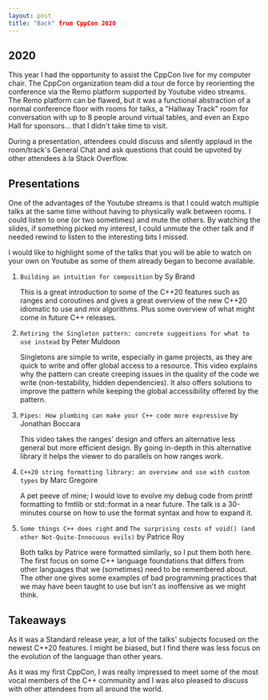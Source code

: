 ```yaml
---
layout: post
title: "Back" from CppCon 2020
---
```


## 2020

This year I had the opportunity to assist the CppCon live for my computer chair. The CppCon organization team did a tour de force by reorienting the conference via the Remo platform supported by Youtube video streams. The Remo platform can be flawed, but it was a functional abstraction of a normal conference floor with rooms for talks, a "Hallway Track" room for conversation with up to 8 people around virtual tables, and even an Expo Hall for sponsors... that I didn't take time to visit.

During a presentation, attendees could discuss and silently applaud in the room/track's General Chat and ask questions that could be upvoted by other attendees à la Stack Overflow.

## Presentations

One of the advantages of the Youtube streams is that I could watch multiple talks at the same time without having to physically walk between rooms. I could listen to one (or two sometimes) and mute the others. By watching the slides, if something picked my interest, I could unmute the other talk and if needed rewind to listen to the interesting bits I missed.

I would like to highlight some of the talks that you will be able to watch on your own on Youtube as some of them already began to become available.

1. `Building an intuition for composition` by Sy Brand

    This is a great introduction to some of the C++20 features such as ranges and coroutines and gives a great overview of the new C++20 idiomatic to use and _mix_ algorithms.
    Plus some overview of what might come in future C++ releases.

2. `Retiring the Singleton pattern: concrete suggestions for what to use instead` by Peter Muldoon

    Singletons are simple to write, especially in game projects, as they are quick to write and offer global access to a resource.
    This video explains why the pattern can create creeping issues in the quality of the code we write (non-testability, hidden dependencies).
    It also offers solutions to improve the pattern while keeping the global accessibility offered by the pattern.

3. `Pipes: How plumbing can make your C++ code more expressive` by Jonathan Boccara

    This video takes the ranges' design and offers an alternative less general but more efficient design. 
    By going in-depth in this alternative library it helps the viewer to do parallels on how ranges work.

4.  `C++20 string formatting library: an overview and use with custom types` by Marc Gregoire

    A pet peeve of mine; I would love to evolve my debug code from printf formatting to fmtlib or std::format in a near future. 
    The talk is a 30-minutes course on how to use the format syntax and how to expand it.

5. `Some things C++ does right` and `The surprising costs of void() (and other Not-Quite-Innocuous evils)` by Patrice Roy

    Both talks by Patrice were formatted similarly, so I put them both here. 
    The first focus on some C++ language foundations that differs from other languages that we (sometimes) need to be remembered about. 
    The other one gives some examples of bad programming practices that we may have been taught to use but isn't as inoffensive as we might think.

## Takeaways

As it was a Standard release year, a lot of the talks' subjects focused on the newest C++20 features. I might be biased, but I find there was less focus on the evolution of the language than other years.

As it was my first CppCon, I was really impressed to meet some of the most vocal members of the C++ community and I was also pleased to discuss with other attendees from all around the world.
